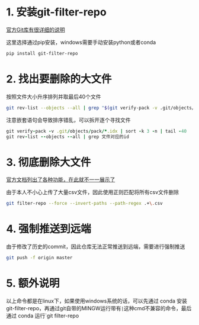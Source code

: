 # 1. 安装git-filter-repo

[官方Git库有很详细的说明](https://github.com/newren/git-filter-repo/blob/main/INSTALL.md)

这里选择通过pip安装，windows需要手动安装python或者conda

```bash
pip install git-filter-repo
```

# 2. 找出要删除的大文件

按照文件大小升序排列并取最后40个文件



```bash
git rev-list --objects --all | grep "$(git verify-pack -v .git/objects/pack/*.idx | sort -k 3 -n | tail -40 | awk '{print$1}')"
```

注意嵌套语句会导致排序错乱，可以拆开逐个寻找文件



```ruby
git verify-pack -v .git/objects/pack/*.idx | sort -k 3 -n | tail -40
git rev-list --objects --all | grep 文件对应的id
```

# 3. 彻底删除大文件

[官方文档列出了各种功能，在此就不一一展示了](https://htmlpreview.github.io/？https://github.com/newren/git-filter-repo/blob/docs/html/git-filter-repo.html)

由于本人不小心上传了大量csv文件，因此使用正则匹配将所有csv文件删除



```bash
git filter-repo --force --invert-paths --path-regex .+\.csv
```

# 4. 强制推送到远端

由于修改了历史的commit，因此仓库无法正常推送到远端，需要进行强制推送

```bash
git push -f origin master
```

# 5. 额外说明

以上命令都是在linux下，如果使用windows系统的话，可以先通过 conda 安装 git-filter-repo，再通过git自带的MINGW运行带有`|`这种cmd不兼容的命令，最后通过 conda 运行`git filter-repo
